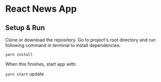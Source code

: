 # React News App

## Setup & Run

Clone or download the repository.
Go to project's root directory and run following command in terminal to install dependencies:

`yarn install`

When this finishes, start app with:

`yarn start`
update
